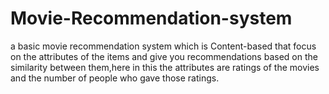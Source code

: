 # Movie-Recommendation-system
a basic movie recommendation system which is Content-based that focus on the attributes of the items and give you recommendations based on the similarity between them,here in this the attributes are ratings of the movies and the number of people who gave those ratings.
